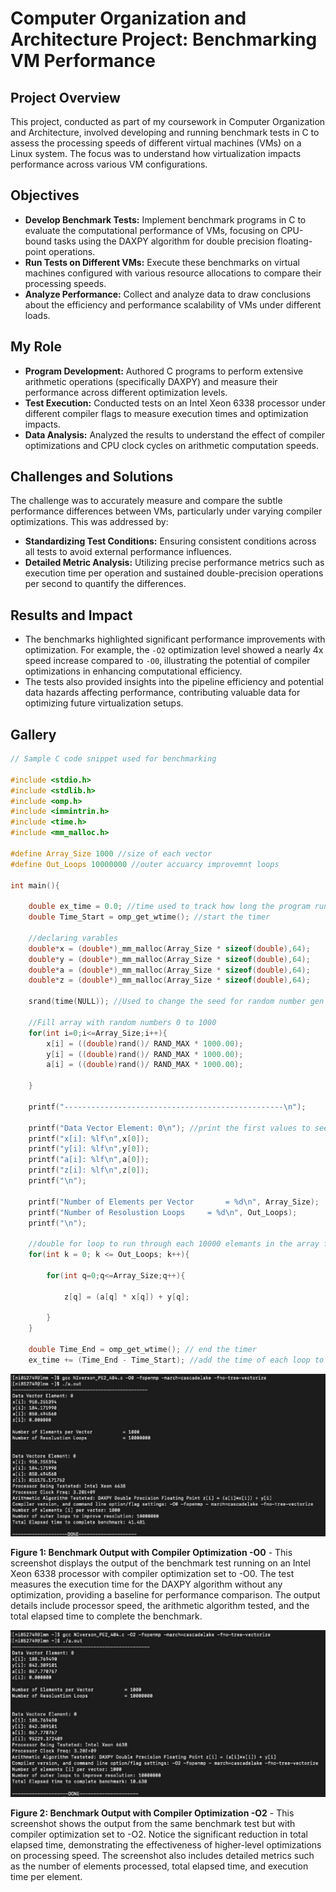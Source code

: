 # Computer Organization and Architecture Project: Benchmarking VM Performance

## Project Overview

This project, conducted as part of my coursework in Computer Organization and Architecture, involved developing and running benchmark tests in C to assess the processing speeds of different virtual machines (VMs) on a Linux system. The focus was to understand how virtualization impacts performance across various VM configurations.

## Objectives

- **Develop Benchmark Tests:** Implement benchmark programs in C to evaluate the computational performance of VMs, focusing on CPU-bound tasks using the DAXPY algorithm for double precision floating-point operations.
- **Run Tests on Different VMs:** Execute these benchmarks on virtual machines configured with various resource allocations to compare their processing speeds.
- **Analyze Performance:** Collect and analyze data to draw conclusions about the efficiency and performance scalability of VMs under different loads.

## My Role

- **Program Development:** Authored C programs to perform extensive arithmetic operations (specifically DAXPY) and measure their performance across different optimization levels.
- **Test Execution:** Conducted tests on an Intel Xeon 6338 processor under different compiler flags to measure execution times and optimization impacts.
- **Data Analysis:** Analyzed the results to understand the effect of compiler optimizations and CPU clock cycles on arithmetic computation speeds.

## Challenges and Solutions

The challenge was to accurately measure and compare the subtle performance differences between VMs, particularly under varying compiler optimizations. This was addressed by:
- **Standardizing Test Conditions:** Ensuring consistent conditions across all tests to avoid external performance influences.
- **Detailed Metric Analysis:** Utilizing precise performance metrics such as execution time per operation and sustained double-precision operations per second to quantify the differences.

## Results and Impact

- The benchmarks highlighted significant performance improvements with optimization. For example, the `-O2` optimization level showed a nearly 4x speed increase compared to `-O0`, illustrating the potential of compiler optimizations in enhancing computational efficiency.
- The tests also provided insights into the pipeline efficiency and potential data hazards affecting performance, contributing valuable data for optimizing future virtualization setups.

## Gallery

```c
// Sample C code snippet used for benchmarking

#include <stdio.h>
#include <stdlib.h>
#include <omp.h> 
#include <immintrin.h>
#include <time.h>
#include <mm_malloc.h>

#define Array_Size 1000 //size of each vector
#define Out_Loops 10000000 //outer accuarcy improvemnt loops

int main(){

	double ex_time = 0.0; //time used to track how long the program runs
	double Time_Start = omp_get_wtime(); //start the timer

	//declaring varables
	double*x = (double*)_mm_malloc(Array_Size * sizeof(double),64);
	double*y = (double*)_mm_malloc(Array_Size * sizeof(double),64);
	double*a = (double*)_mm_malloc(Array_Size * sizeof(double),64);
	double*z = (double*)_mm_malloc(Array_Size * sizeof(double),64);

	srand(time(NULL)); //Used to change the seed for random number gen

	//Fill array with random numbers 0 to 1000
	for(int i=0;i<=Array_Size;i++){
		x[i] = ((double)rand()/ RAND_MAX * 1000.00);
		y[i] = ((double)rand()/ RAND_MAX * 1000.00);
		a[i] = ((double)rand()/ RAND_MAX * 1000.00);
		
	}

	printf("-------------------------------------------------\n");

	printf("Data Vector Element: 0\n"); //print the first values to see the op working
	printf("x[i]: %lf\n",x[0]);
	printf("y[i]: %lf\n",y[0]);
	printf("a[i]: %lf\n",a[0]);
	printf("z[i]: %lf\n",z[0]);
	printf("\n");

	printf("Number of Elements per Vector		= %d\n", Array_Size);
	printf("Number of Resolustion Loops		= %d\n", Out_Loops);
	printf("\n");

	//double for loop to run through each 10000 elemants in the array for the number of time of the outer loops
	for(int k = 0; k <= Out_Loops; k++){

		for(int q=0;q<=Array_Size;q++){

			z[q] = (a[q] * x[q]) + y[q];

		}
	}

	double Time_End = omp_get_wtime(); // end the timer
	ex_time += (Time_End - Time_Start); //add the time of each loop to toghther for total time executing
```

![Benchmark Output -O0](/images/computer_architecture_images/VM_Test_O0.JPG)

**Figure 1: Benchmark Output with Compiler Optimization -O0** - This screenshot displays the output of the benchmark test running on an Intel Xeon 6338 processor with compiler optimization set to -O0. The test measures the execution time for the DAXPY algorithm without any optimization, providing a baseline for performance comparison. The output details include processor speed, the arithmetic algorithm tested, and the total elapsed time to complete the benchmark.

![Benchmark Output -O2](/images/computer_architecture_images/VM_Test_O2.JPG)

**Figure 2: Benchmark Output with Compiler Optimization -O2** - This screenshot shows the output from the same benchmark test but with compiler optimization set to -O2. Notice the significant reduction in total elapsed time, demonstrating the effectiveness of higher-level optimizations on processing speed. The screenshot also includes detailed metrics such as the number of elements processed, total elapsed time, and execution time per element.

